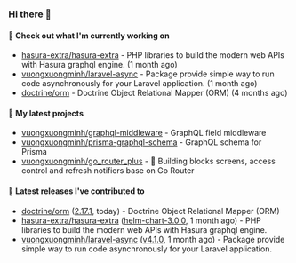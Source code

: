 ### Hi there 👋

#### 👷 Check out what I'm currently working on

- [hasura-extra/hasura-extra](https://github.com/hasura-extra/hasura-extra) - PHP libraries to build the modern web APIs with Hasura graphql engine. (1 month ago)
- [vuongxuongminh/laravel-async](https://github.com/vuongxuongminh/laravel-async) - Package provide simple way to run code asynchronously for your Laravel application. (1 month ago)
- [doctrine/orm](https://github.com/doctrine/orm) - Doctrine Object Relational Mapper (ORM) (4 months ago)

#### 🌱 My latest projects

- [vuongxuongminh/graphql-middleware](https://github.com/vuongxuongminh/graphql-middleware) - GraphQL field middleware
- [vuongxuongminh/prisma-graphql-schema](https://github.com/vuongxuongminh/prisma-graphql-schema) - GraphQL schema for Prisma
- [vuongxuongminh/go_router_plus](https://github.com/vuongxuongminh/go_router_plus) - :office: Building blocks screens, access control and refresh notifiers base on Go Router

#### 🔭 Latest releases I've contributed to

- [doctrine/orm](https://github.com/doctrine/orm) ([2.17.1](https://github.com/doctrine/orm/releases/tag/2.17.1), today) - Doctrine Object Relational Mapper (ORM)
- [hasura-extra/hasura-extra](https://github.com/hasura-extra/hasura-extra) ([helm-chart-3.0.0](https://github.com/hasura-extra/hasura-extra/releases/tag/helm-chart-3.0.0), 1 month ago) - PHP libraries to build the modern web APIs with Hasura graphql engine.
- [vuongxuongminh/laravel-async](https://github.com/vuongxuongminh/laravel-async) ([v4.1.0](https://github.com/vuongxuongminh/laravel-async/releases/tag/v4.1.0), 1 month ago) - Package provide simple way to run code asynchronously for your Laravel application.
